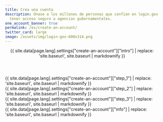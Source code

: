 ```yaml
---
title: Crea una cuenta
description: Únase a los millones de personas que confían en login.gov para
  tener acceso seguro a agencias gubernamentales.
one_account_banner: true
permalink: /es/create-an-account/
twitter_card: large
image: /assets/img/login-gov-600x314.png
---
```


<div class="create-an-account">
  <div class="container">
    <div class="grid-row">
      <article class="desktop:grid-col-7">
        <header class="intro">
          {{ site.data[page.lang].settings["create-an-account"]["intro"] | replace: 'site.baseurl', site.baseurl | markdownify }}
        </header>
        <div class="step-1 step list">
          {{ site.data[page.lang].settings["create-an-account"]["step_1"] | replace: 'site.baseurl', site.baseurl | markdownify }}
          <div class="mobile step-1-img"></div>
        </div>
        <div class="step-2 step list">
          {{ site.data[page.lang].settings["create-an-account"]["step_2"] | replace: 'site.baseurl', site.baseurl | markdownify }}
          <div class="mobile step-2-img"></div>
        </div>
        <div class="step-3 step list">
          {{ site.data[page.lang].settings["create-an-account"]["step_3"] | replace: 'site.baseurl', site.baseurl | markdownify }}
          <div class="mobile step-3-img"></div>
        </div>
      </article>
      <div class="sidebar desktop:grid-col-4 desktop:grid-offset-1 desktop-lg:grid-col-3 desktop-lg:grid-offset-2">
        <div class="box">
          {{ site.data[page.lang].settings["create-an-account"]["info"] | replace: 'site.baseurl', site.baseurl | markdownify }}
        </div>
      </div>
    </div>
  </div>
</div>
